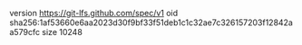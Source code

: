 version https://git-lfs.github.com/spec/v1
oid sha256:1af53660e6aa2023d30f9bf33f51deb1c1c32ae7c326157203f12842aa579cfc
size 10248
